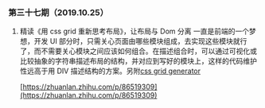 ### 第三十七期（2019.10.25）

1. 精读《用 css grid 重新思考布局》，让布局与 Dom 分离 一直是前端的一个梦想，开发 UI 部分时，只需关心页面由哪些模块组成，去实现这些模块就行了，而不需要关心模块之间应该如何组合。在描述组合时，可以通过可视化或比较抽象的字符串描述布局的结构，并对应到写好的模块上，这样的代码维护性远高于用 DIV 描述结构的方案。另附[css grid generator](https://cssgrid-generator.netlify.com/)

	[https://zhuanlan.zhihu.com/p/86519309](https://zhuanlan.zhihu.com/p/86519309)